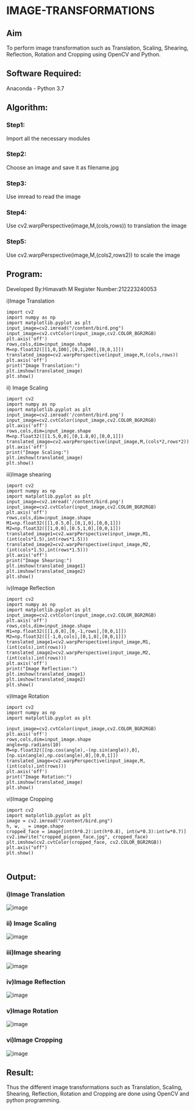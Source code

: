 # IMAGE-TRANSFORMATIONS
## Aim
To perform image transformation such as Translation, Scaling, Shearing, Reflection, Rotation and Cropping using OpenCV and Python.

## Software Required:
Anaconda - Python 3.7

## Algorithm:
### Step1:
Import all the necessary modules
<br>

### Step2:
Choose an image and save it as filename.jpg
<br>

### Step3:
Use imread to read the image
<br>

### Step4:
Use cv2.warpPerspective(image,M,(cols,rows)) to translation the image
<br>

### Step5:
Use cv2.warpPerspective(image,M,(cols2,rows2)) to scale the image
<br>

## Program:

Developed By:Himavath M
Register Number:212223240053

i)Image Translation
```
import cv2
import numpy as np
import matplotlib.pyplot as plt
input_image=cv2.imread("/content/bird.png")
input_image=cv2.cvtColor(input_image,cv2.COLOR_BGR2RGB)
plt.axis('off')
rows,cols,dim=input_image.shape
M=np.float32([[1,0,100],[0,1,200],[0,0,1]])
translated_image=cv2.warpPerspective(input_image,M,(cols,rows))
plt.axis('off')
print("Image Translation:")
plt.imshow(translated_image)
plt.show()
```

ii) Image Scaling

```
import cv2
import numpy as np
import matplotlib.pyplot as plt
input_image=cv2.imread('/content/bird.png')
input_image=cv2.cvtColor(input_image,cv2.COLOR_BGR2RGB)
plt.axis('off')
rows,cols,dim=input_image.shape
M=np.float32([[1.5,0,0],[0,1.8,0],[0,0,1]])
translated_image=cv2.warpPerspective(input_image,M,(cols*2,rows*2))
plt.axis('off')
print("Image Scaling:")
plt.imshow(translated_image)
plt.show()
```
iii)Image shearing
```
import cv2
import numpy as np
import matplotlib.pyplot as plt
input_image=cv2.imread('/content/bird.png')
input_image=cv2.cvtColor(input_image,cv2.COLOR_BGR2RGB)
plt.axis('off')
rows,cols,dim=input_image.shape
M1=np.float32([[1,0.5,0],[0,1,0],[0,0,1]])
M2=np.float32([[1,0,0],[0.5,1,0],[0,0,1]])
translated_image1=cv2.warpPerspective(input_image,M1,(int(cols*1.5),int(rows*1.5)))
translated_image2=cv2.warpPerspective(input_image,M2,(int(cols*1.5),int(rows*1.5)))
plt.axis('off')
print("Image Shearing:")
plt.imshow(translated_image1)
plt.imshow(translated_image2)
plt.show()
````
iv)Image Reflection
```
import cv2
import numpy as np
import matplotlib.pyplot as plt
input_image=cv2.cvtColor(input_image,cv2.COLOR_BGR2RGB)
plt.axis('off')
rows,cols,dim=input_image.shape
M1=np.float32([[1,0,0],[0,-1,rows],[0,0,1]])
M2=np.float32([[-1,0,cols],[0,1,0],[0,0,1]])
translated_image1=cv2.warpPerspective(input_image,M1,(int(cols),int(rows)))
translated_image2=cv2.warpPerspective(input_image,M2,(int(cols),int(rows)))
plt.axis('off')
print("Image Reflection:")
plt.imshow(translated_image1)
plt.imshow(translated_image2)
plt.show()

```
v)Image Rotation
```
import cv2
import numpy as np
import matplotlib.pyplot as plt

input_image=cv2.cvtColor(input_image,cv2.COLOR_BGR2RGB)
plt.axis('off')
rows,cols,dim=input_image.shape
angle=np.radians(10)
M=np.float32([[np.cos(angle),-(np.sin(angle)),0],[np.sin(angle),np.cos(angle),0],[0,0,1]])
translated_image=cv2.warpPerspective(input_image,M,(int(cols),int(rows)))
plt.axis('off')
print("Image Rotation:")
plt.imshow(translated_image)
plt.show()
```
vi)Image Cropping
```
import cv2
import matplotlib.pyplot as plt
image = cv2.imread("/content/bird.png")
h, w, _ = image.shape
cropped_face = image[int(h*0.2):int(h*0.8), int(w*0.3):int(w*0.7)]
cv2.imwrite("cropped_pigeon_face.jpg", cropped_face)
plt.imshow(cv2.cvtColor(cropped_face, cv2.COLOR_BGR2RGB))
plt.axis("off")
plt.show()


```
## Output:
### i)Image Translation
![image](https://github.com/user-attachments/assets/8d8008cb-fb2d-413e-a832-5264742f4f39)

### ii) Image Scaling
![image](https://github.com/user-attachments/assets/7ab21581-7ad8-4429-a603-e6d30d2f953a)

### iii)Image shearing
![image](https://github.com/user-attachments/assets/9acbba3b-501a-4aad-8a5b-58e005ef601e)

### iv)Image Reflection
![image](https://github.com/user-attachments/assets/cdedcd7b-6501-4462-b8e8-658b402cb7c8)

### v)Image Rotation
![image](https://github.com/user-attachments/assets/6df0a6ce-c1ff-4660-8fca-d6b3b94d3514)


### vi)Image Cropping
![image](https://github.com/user-attachments/assets/433538f6-b297-48de-b835-a584ec8c785b)

## Result: 

Thus the different image transformations such as Translation, Scaling, Shearing, Reflection, Rotation and Cropping are done using OpenCV and python programming.
